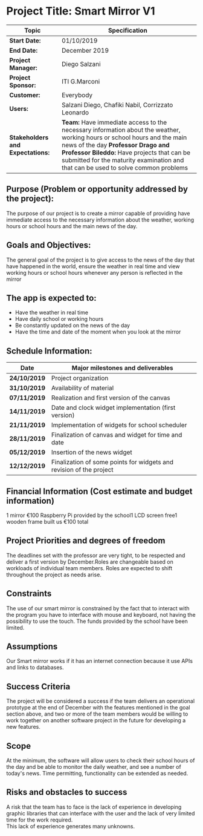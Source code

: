 # Project Title:  Smart Mirror V1 

| Topic | Specification |
| ----- | ------------- |
| **Start Date:** | 01/10/2019 |
| **End Date:** | December 2019 |
| **Project Manager:** | Diego Salzani |
| **Project Sponsor:** | ITI G.Marconi |
| **Customer:** | Everybody |
| **Users:** | Salzani Diego, Chafiki Nabil, Corrizzato Leonardo |
| **Stakeholders and Expectations:** | **Team:** Have immediate access to the necessary information about the weather, working hours or school hours and the main news of the day **Professor Drago and Professor Bileddo:** Have projects that can be submitted for the maturity examination and that can be used to solve common problems |

## Purpose (Problem or opportunity addressed by the project): 
The purpose of our project is to create a mirror capable of providing have immediate access to the necessary information about the weather, working hours or school hours and the main news of the day. 
## Goals and Objectives:  
The general goal of the project is to give access to the news of the day that have happened in the world, ensure the weather in real time and view working hours or school hours whenever any person is reflected in the mirror 

## The app is expected to: 

* Have the weather in real time
* Have daily school or working hours
* Be constantly updated on the news of the day
* Have the time and date of the moment when you look at the mirror

## Schedule Information: 

| **Date** | **Major milestones and deliverables** |
| -------------- | -------------- |
| **24/10/2019** | Project organization |
| **31/10/2019** | Availability of material |
| **07/11/2019** | Realization and first version of the canvas |
| **14/11/2019** | Date and clock widget implementation (first version) |
| **21/11/2019** | Implementation of widgets for school scheduler |
| **28/11/2019** | Finalization of canvas and widget for time and date |
| **05/12/2019** | Insertion of the news widget |
| **12/12/2019** | Finalization of some points for widgets and revision of the project |

## Financial Information (Cost estimate and budget information) 
1 mirror €100 Raspberry Pi provided by the school1 LCD screen free1 wooden frame built us €100 total 
## Project Priorities and degrees of freedom  
The deadlines set with the professor are very tight, to be respected and deliver a first version by December.Roles are changeable based on workloads of individual team members.  Roles are expected to shift throughout the project as needs arise.
## Constraints  
The use of our smart mirror is constrained by the fact that to interact with the program you have to interface with mouse and keyboard, not having the possibility to use the touch. The funds provided by the school have been limited. 
## Assumptions  
Our Smart mirror works if it has an internet connection because it use APIs and links to databases.
## Success Criteria 
The project will be considered a success if  the team delivers an operational prototype at the end of December with the features mentioned in the goal section above, and two or more of the team members would be willing to work together on another software project in the future for developing a new features. 
## Scope  
At the minimum, the software will allow users to check their school hours of the day and be able to monitor the daily weather, and see a number of today&#39;s news.  Time permitting, functionality can be extended as needed. 
## Risks and obstacles to success  
A risk that the team has to face is the lack of experience in developing graphic libraries that can interface with the user and the lack of very limited time for the work required.  
This lack of experience generates many unknowns. 
